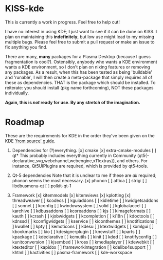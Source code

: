# KISS-kde

This is currently a work in progress. Feel free to help out!

I have no interest in using KDE; I just want to see if it can be done on KISS. I plan on maintaining this __indefinitely__, but low use might lead to my missing multiple bugs. Please feel free to submit a pull request or make an issue to fix anything you find. 


There are many, __many__ packages for a Plasma Desktop (because I guess fragmentation is cool?). Ostensibly, anybody who wants a KDE environment wants a KDE environment, so I don't plan on nixing features or removing any packages. As a result, when this has been tested as being 'buildable' and 'runable', I will then create a meta-package that simply requires all of these as dependencies. THAT is the package which should be installed. To reiterate: you should install (pkg name forthcoming), NOT these packages individually. 



**Again, this is _not_ ready for use. By any stretch of the imagination.**



# Roadmap

These are the requirements for KDE in the order they've been given on the KDE ['from source' guide](https://community.kde.org/Guidelines_and_HOWTOs/Build_from_source/Details).  

1. Dependencies for (?)everything.
[x] cmake
[x] extra-cmake-modules
[ ] qt\*
    This probably includes everything currently in Community (qt5{-declarative,svg,webchannel,webengine,x11extras}), and others. For instance, Qt5UiPlugins are required, which is provided by qt5-tools.

2. Qt-5 dependencies
    Note that it is unclear to me if these are *all* required; phonon seems the most necessary.
[x] phonon
[ ] attica
[ ] strigi
[ ] libdbusmenu-qt
[ ] polkit-qt-1

3. Framework
[x] kitemmodels 
[x] kitemviews
[x] kplotting
[x] threadweaver
[ ] kcodecs
[ ] kguiaddons
[ ] kidletime
[ ] kwidgetsaddons
[ ] sonnet
[ ] kconfig
[ ] kwindowsystem
[ ] solid
[ ] kglobalaccel
[ ] karchive
[ ] kdbusaddons
[ ] kcoreaddons
[ ] kjs
[ ] kimageformats
[ ] kauth
[ ] kcrash
[ ] kjobwidgets
[ ] kcompletion
[ ] ki18n
[ ] kdoctools
[ ] kdnssd
[ ] kconfigwidgets
[ ] kservice
[ ] kiconthemes
[ ] knotifications
[ ] kwallet
[ ] kpty
[ ] kemoticons
[ ] kdesu
[ ] ktextwidgets
[ ] kxmlgui
[ ] kbookmarks
[ ] kio
[ ] kdesignerplugin
[ ] knewstuff
[ ] kparts
[ ] kpackage
[ ] kdeclarative
[ ] kcmutils
[ ] kinit
[ ] kded
[ ] knotifyconfig
[ ] kunitconversion
[ ] kjsembed
[ ] kross
[ ] kmediaplayer
[ ] kdewebkit
[ ] ktexteditor
[ ] kapidox
[ ] frameworkintegration
[ ] kdelibs4support
[ ] khtml
[ ] kactivities
[ ] pasma-framework
[ ] kde-workspace

